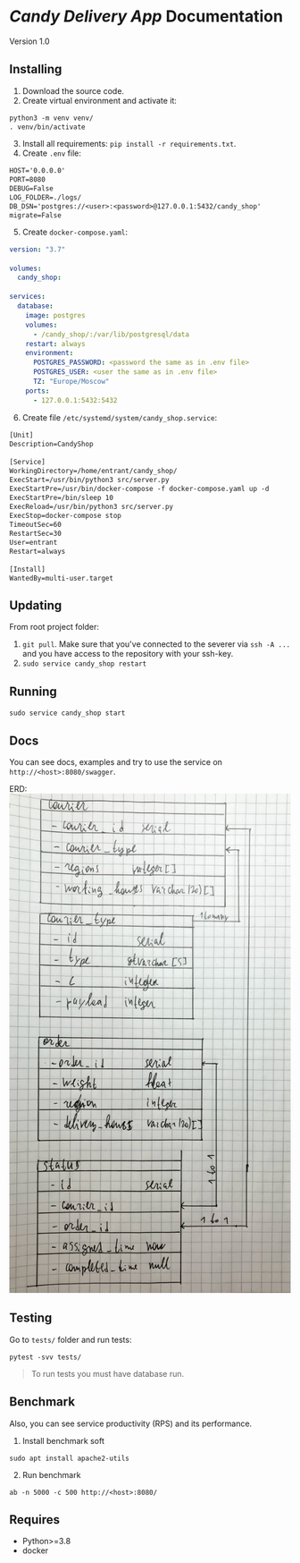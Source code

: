 # _Candy Delivery App_ Documentation
Version 1.0

## Installing
1. Download the source code.
2. Create virtual environment and activate it:
```shell
python3 -m venv venv/
. venv/bin/activate
```
3. Install all requirements: `pip install -r requirements.txt`.
4. Create `.env` file:
```editorconfig
HOST='0.0.0.0'
PORT=8080
DEBUG=False
LOG_FOLDER=./logs/
DB_DSN='postgres://<user>:<password>@127.0.0.1:5432/candy_shop'
migrate=False
```
5. Create `docker-compose.yaml`:
```yaml
version: "3.7"

volumes:
  candy_shop:

services:
  database:
    image: postgres
    volumes:
      - /candy_shop/:/var/lib/postgresql/data
    restart: always
    environment:
      POSTGRES_PASSWORD: <password the same as in .env file>
      POSTGRES_USER: <user the same as in .env file>
      TZ: "Europe/Moscow"
    ports:
      - 127.0.0.1:5432:5432
```
6. Create file `/etc/systemd/system/candy_shop.service`:
```editorconfig
[Unit]
Description=CandyShop

[Service]
WorkingDirectory=/home/entrant/candy_shop/
ExecStart=/usr/bin/python3 src/server.py
ExecStartPre=/usr/bin/docker-compose -f docker-compose.yaml up -d
ExecStartPre=/bin/sleep 10
ExecReload=/usr/bin/python3 src/server.py
ExecStop=docker-compose stop
TimeoutSec=60
RestartSec=30
User=entrant
Restart=always

[Install]
WantedBy=multi-user.target
```


## Updating
From root project folder:
1. `git pull`. Make sure that you've connected to the severer via `ssh -A ...`
and you have access to the repository with your ssh-key.
2. `sudo service candy_shop restart` 


## Running
```shell
sudo service candy_shop start
```


## Docs
You can see docs, examples and try to use the service on `http://<host>:8080/swagger`.

ERD:
![](task/erd.jpg)


## Testing
Go to `tests/` folder and run tests:
```shell
pytest -svv tests/
```

> To run tests you must have database run.

## Benchmark
Also, you can see service productivity (RPS) and its performance.

1. Install benchmark soft
```shell
sudo apt install apache2-utils
```
2. Run benchmark
```shell
ab -n 5000 -c 500 http://<host>:8080/
```


## Requires
* Python>=3.8
* docker
